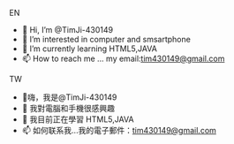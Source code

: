 EN
- 👋 Hi, I’m @TimJi-430149
- 👀 I’m interested in computer and smsartphone
- 🌱 I’m currently learning HTML5,JAVA
- 📫 How to reach me ... my email:tim430149@gmail.com

TW
- 👋嗨，我是@TimJi-430149
- 👀 我對電腦和手機很感興趣
- 🌱 我目前正在學習 HTML5,JAVA
- 📫 如何联系我...我的電子郵件：tim430149@gmail.com

